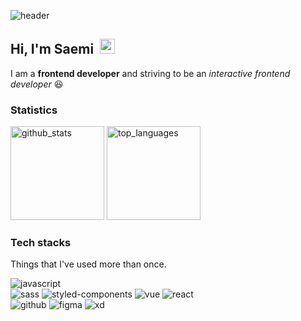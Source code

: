 <!-- ![header](https://capsule-render.vercel.app/api?type=waving&color=gradient&height=200&section=header&text=Saemi&fontSize=90&fontColor=FFD700&animation=twinkling)
<h2>👋 Hi, I’m Saemi </h2></br />
👀 I’m interested in Front-End Developing and Interactive development <br /> 
🌱 I’m currently learning React and Vue <br/>
<br/>
<img height="180em" src="https://github-readme-stats.vercel.app/api?username=hsm0104&show_icons=true&hide_border=true&&count_private=true&include_all_commits=true" /><br/>

![footer](https://capsule-render.vercel.app/api?type=wave&color=gradient&height=130&section=footer&fontSize=90) -->


![header](https://capsule-render.vercel.app/api?type=waving&color=gradient&height=200&section=header&text=Saemi&fontSize=90&fontColor=FFD700&animation=twinkling)
## Hi, I'm Saemi&nbsp;&nbsp;<img src="https://raw.githubusercontent.com/MartinHeinz/MartinHeinz/master/wave.gif" width="24">
I am a <strong>frontend developer</strong> and striving to be an <em>interactive frontend developer</em> 😆<br/>


### Statistics

<div>
  <img alt="github_stats" src="https://github-readme-stats.vercel.app/api?username=hsm0104&show_icons=true&count_private=true&theme=radical" height="150px" />
  <img alt="top_languages" src="https://github-readme-stats.vercel.app/api/top-langs/?username=hsm0104&layout=compact&theme=radical" height="150px" />
</div>

### Tech stacks 
Things that I've used more than once.
<p>
  <img alt="javascript" src="https://img.shields.io/badge/Javascript-F7DF1E?style=flat-square&logo=JavaScript&logoColor=black"/>
  <br>
  <img alt="sass" src="https://img.shields.io/badge/-Sass-CC6699?style=flat-square&logo=Sass&logoColor=white" />
  <img alt="styled-components" src="https://img.shields.io/badge/-styled components-DB7093?style=flat-square&logo=styled-components&logoColor=black" />
  <img alt ="vue" src="https://img.shields.io/badge/-Vue-4fc08d?style=flat&logo=Vue.js&logoColor=fff" />
  <img alt="react" src="https://img.shields.io/badge/-React-61DAFB?style=flat-square&logo=React&logoColor=black" />
  <br>
  <img alt="github" src="https://img.shields.io/badge/-Github-313131?style=flat-square&logo=GitHub&logoColor=white" />
  <img alt="figma" src="https://img.shields.io/badge/-Figma-F24E1E?style=flat-square&logo=Figma&logoColor=white" />
  <img alt="xd" src="https://img.shields.io/badge/-Adobe XD-FF61F6?style=flat-square&logo=Adobe XD&logoColor=white" />
</p>
